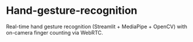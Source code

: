 # Hand-gesture-recognition
Real-time hand gesture recognition (Streamlit + MediaPipe + OpenCV) with on-camera finger counting via WebRTC.

